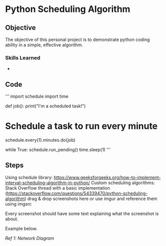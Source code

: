 # Python Scheduling Algorithm

## Objective

The objective of this personal project is to demonstrate python coding ability in a simple, effective algorithm. 
 
### Skills Learned


- 

## Code 
'''
import schedule
import time

def job():
  print("I'm a scheduled task!")

# Schedule a task to run every minute
schedule.every(1).minutes.do(job)

while True:
  schedule.run_pending()
  time.sleep(1)
'''

## Steps

Using schedule library: https://www.geeksforgeeks.org/how-to-implement-interval-scheduling-algorithm-in-python/
Custom scheduling algorithms: Stack Overflow thread with a basic implementation (https://stackoverflow.com/questions/54339470/python-scheduling-algorithm)
drag & drop screenshots here or use imgur and reference them using imgsrc

Every screenshot should have some text explaining what the screenshot is about.

Example below.

*Ref 1: Network Diagram*
